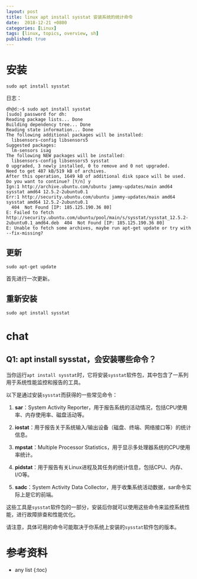 ```yaml
---
layout: post
title: linux apt install sysstat 安装系统的统计命令
date:  2018-12-21 +0800
categories: [Linux]
tags: [linux, topics, overview, sh]
published: true
---
```


# 安装

```
sudo apt install sysstat
```

日志：

```
dh@d:~$ sudo apt install sysstat
[sudo] password for dh:
Reading package lists... Done
Building dependency tree... Done
Reading state information... Done
The following additional packages will be installed:
  libsensors-config libsensors5
Suggested packages:
  lm-sensors isag
The following NEW packages will be installed:
  libsensors-config libsensors5 sysstat
0 upgraded, 3 newly installed, 0 to remove and 0 not upgraded.
Need to get 487 kB/519 kB of archives.
After this operation, 1649 kB of additional disk space will be used.
Do you want to continue? [Y/n] y
Ign:1 http://archive.ubuntu.com/ubuntu jammy-updates/main amd64 sysstat amd64 12.5.2-2ubuntu0.1
Err:1 http://security.ubuntu.com/ubuntu jammy-updates/main amd64 sysstat amd64 12.5.2-2ubuntu0.1
  404  Not Found [IP: 185.125.190.36 80]
E: Failed to fetch http://security.ubuntu.com/ubuntu/pool/main/s/sysstat/sysstat_12.5.2-2ubuntu0.1_amd64.deb  404  Not Found [IP: 185.125.190.36 80]
E: Unable to fetch some archives, maybe run apt-get update or try with --fix-missing?
```

## 更新

```
sudo apt-get update
```

首先进行一次更新。

## 重新安装

```
sudo apt install sysstat
```

# chat

## Q1: apt install sysstat，会安装哪些命令？

当你运行`apt install sysstat`时，它将安装`sysstat`软件包，其中包含了一系列用于系统性能监控和报告的工具。

以下是通过安装`sysstat`而获得的一些常见命令：

1. **sar**：System Activity Reporter，用于报告系统的活动情况，包括CPU使用率、内存使用率、磁盘活动等。

2. **iostat**：用于报告关于系统输入/输出设备（磁盘、终端、网络接口等）的统计信息。

3. **mpstat**：Multiple Processor Statistics，用于显示多处理器系统的CPU使用率统计。

4. **pidstat**：用于报告有关Linux进程及其任务的统计信息，包括CPU、内存、I/O等。

5. **sadc**：System Activity Data Collector，用于收集系统活动数据，sar命令实际上是它的前端。

这些工具是`sysstat`软件包的一部分，安装后你就可以使用这些命令来监控系统性能，进行故障排查和性能优化。

请注意，具体可用的命令可能取决于你系统上安装的`sysstat`软件包的版本。

# 参考资料


* any list
{:toc}